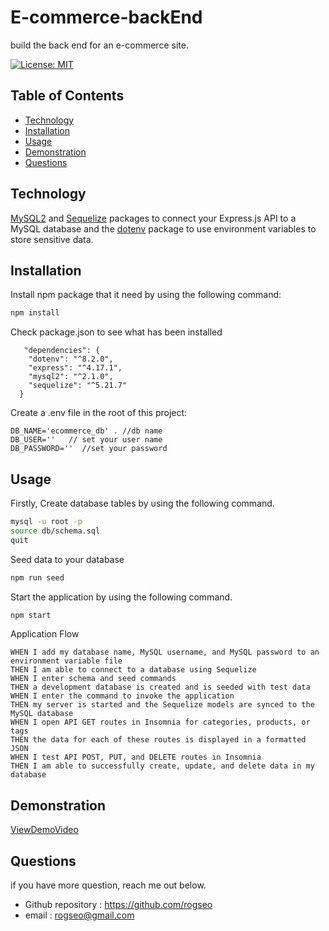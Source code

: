 # E-commerce-backEnd
build the back end for an e-commerce site. 

[![License: MIT](https://img.shields.io/badge/License-MIT-yellow.svg)](https://opensource.org/licenses/MIT)


## Table of Contents
- [Technology](#technology)
- [Installation](#installation)
- [Usage](#usage)
- [Demonstration](#demonstration)
- [Questions](#questions)

## Technology
[MySQL2](https://www.npmjs.com/package/mysql2) and [Sequelize](https://www.npmjs.com/package/sequelize) packages to connect your Express.js API to a MySQL database and the [dotenv](https://www.npmjs.com/package/dotenv) package to use environment variables to store sensitive data.


## Installation
Install npm package that it need by using the following command:
```bash
npm install
```
Check package.json to see what has been installed
```
   "dependencies": {
    "dotenv": "^8.2.0",
    "express": "^4.17.1",
    "mysql2": "^2.1.0",
    "sequelize": "^5.21.7"
  }
```
Create a .env file in the root of this project:
```
DB_NAME='ecommerce_db' . //db name
DB_USER=''   // set your user name     
DB_PASSWORD=''  //set your password
```

## Usage

Firstly, Create database tables by using the following command.
```zsh
mysql -u root -p  
source db/schema.sql
quit
```
Seed data to your database
```zsh
npm run seed
```
Start the application by using the following command.
```zsh
npm start
```
Application Flow
```
WHEN I add my database name, MySQL username, and MySQL password to an environment variable file
THEN I am able to connect to a database using Sequelize
WHEN I enter schema and seed commands
THEN a development database is created and is seeded with test data
WHEN I enter the command to invoke the application
THEN my server is started and the Sequelize models are synced to the MySQL database
WHEN I open API GET routes in Insomnia for categories, products, or tags
THEN the data for each of these routes is displayed in a formatted JSON
WHEN I test API POST, PUT, and DELETE routes in Insomnia
THEN I am able to successfully create, update, and delete data in my database
```

## Demonstration
[ViewDemoVideo](https://watch.screencastify.com/v/rXGVlGsQZfoBYtM3qBbB)

## Questions
if you have more question, reach me out below.
* Github repository : https://github.com/rogseo
* email : rogseo@gmail.com
